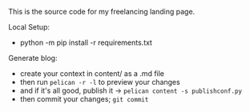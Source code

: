 This is the source code for my freelancing landing page.

Local Setup:
* python -m pip install -r requirements.txt

Generate blog:
* create your context in content/ as a .md file
* then run `pelican -r -l` to preview your changes
* and if it's all good, publish it -> `pelican content -s publishconf.py`
* then commit your changes; `git commit`

